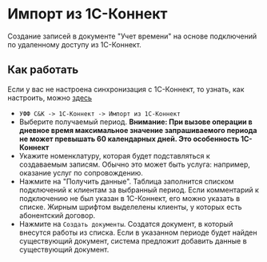 # Импорт из 1С-Коннект

Создание записей в документе "Учет времени" на основе подключений по удаленному доступу из 1С-Коннект.

## Как работать

Если у вас не настроена синхронизация с 1С-Коннект, то узнать, как настроить, можно [здесь](https://sorokinltd.github.io/franchisee-manag-doc.github.io/docs/one-c-connect)

* `УФФ С&К -> 1С-Коннект -> Импорт из 1С-Коннект`
* Выберите получаемый период. **Внимание: При вызове операции в дневное время максимальное значение запрашиваемого периода не может превышать 60 календарных дней. Это особенность 1С-Коннект**
* Укажите номенклатуру, которая будет подставляться к создаваемым записям. Обычно это может быть услуга: например, оказание услуг по сопровождению.
* Нажмите на "Получить данные". Таблица заполнится списком подключений к клиентам за выбранный период.
Если комментарий к подключению не был указан в 1С-Коннект, его можно указать в списке.
Жирным шрифтом выделелены клиенты, у которых есть абонентский договор.
* Нажмите на `Создать документы`. Создатся документ, в который внесутся работы из списка. Если в указанном периоде будет найден существующий документ, система предложит добавить данные в существующий документ.